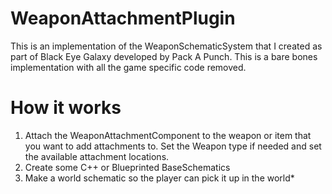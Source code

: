 # WeaponAttachmentPlugin
This is an implementation of the WeaponSchematicSystem that I created as part of Black Eye Galaxy developed by 
Pack A Punch.  This is a bare bones implementation with all the game specific code removed.

# How it works
1. Attach the WeaponAttachmentComponent to the weapon or item that you want to add attachments to.  Set the 
Weapon type if needed and set the available attachment locations.
2. Create some C++ or Blueprinted BaseSchematics
3. Make a world schematic so the player can pick it up in the world*
